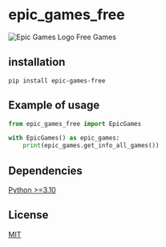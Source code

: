 # epic_games_free

![Epic Games Logo Free Games](https://i.imgur.com/sVCAdZK.png)

## installation
```shell
pip install epic-games-free
```

## Example of usage
```py
from epic_games_free import EpicGames

with EpicGames() as epic_games:
    print(epic_games.get_info_all_games())
```

## Dependencies

[Python >=3.10](https://www.python.org/downloads/release/python-310)

## License

[MIT](http://en.wikipedia.org/wiki/MIT_License)
